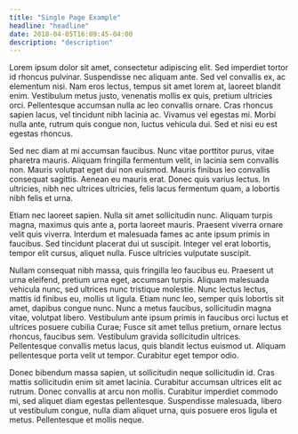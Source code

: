 ```yaml
---
title: "Single Page Example"
headline: "headline"
date: 2018-04-05T16:09:45-04:00
description: "description"
---
```


Lorem ipsum dolor sit amet, consectetur adipiscing elit. Sed imperdiet tortor id rhoncus pulvinar. Suspendisse nec aliquam ante. Sed vel convallis ex, ac elementum nisi. Nam eros lectus, tempus sit amet lorem at, laoreet blandit enim. Vestibulum metus justo, venenatis mollis ex quis, pretium ultricies orci. Pellentesque accumsan nulla ac leo convallis ornare. Cras rhoncus sapien lacus, vel tincidunt nibh lacinia ac. Vivamus vel egestas mi. Morbi nulla ante, rutrum quis congue non, luctus vehicula dui. Sed et nisi eu est egestas rhoncus.

Sed nec diam at mi accumsan faucibus. Nunc vitae porttitor purus, vitae pharetra mauris. Aliquam fringilla fermentum velit, in lacinia sem convallis non. Mauris volutpat eget dui non euismod. Mauris finibus leo convallis consequat sagittis. Aenean eu mauris erat. Donec quis varius lectus. In ultricies, nibh nec ultrices ultricies, felis lacus fermentum quam, a lobortis nibh felis et urna.

Etiam nec laoreet sapien. Nulla sit amet sollicitudin nunc. Aliquam turpis magna, maximus quis ante a, porta laoreet mauris. Praesent viverra ornare velit quis viverra. Interdum et malesuada fames ac ante ipsum primis in faucibus. Sed tincidunt placerat dui ut suscipit. Integer vel erat lobortis, tempor elit cursus, aliquet nulla. Fusce ultricies vulputate suscipit.

Nullam consequat nibh massa, quis fringilla leo faucibus eu. Praesent ut urna eleifend, pretium urna eget, accumsan turpis. Aliquam malesuada vehicula nunc, sed ultrices nunc tristique molestie. Nunc lectus lectus, mattis id finibus eu, mollis ut ligula. Etiam nunc leo, semper quis lobortis sit amet, dapibus congue nunc. Nunc a metus faucibus, sollicitudin magna vitae, volutpat libero. Vestibulum ante ipsum primis in faucibus orci luctus et ultrices posuere cubilia Curae; Fusce sit amet tellus pretium, ornare lectus rhoncus, faucibus sem. Vestibulum gravida sollicitudin ultrices. Pellentesque convallis metus lacus, quis blandit lectus euismod ut. Aliquam pellentesque porta velit ut tempor. Curabitur eget tempor odio.

Donec bibendum massa sapien, ut sollicitudin neque sollicitudin id. Cras mattis sollicitudin enim sit amet lacinia. Curabitur accumsan ultrices elit ac rutrum. Donec convallis at arcu non mollis. Curabitur imperdiet commodo mi, sed aliquet diam egestas pellentesque. Suspendisse malesuada, libero ut vestibulum congue, nulla diam aliquet urna, quis posuere eros ligula et metus. Pellentesque et mollis neque.